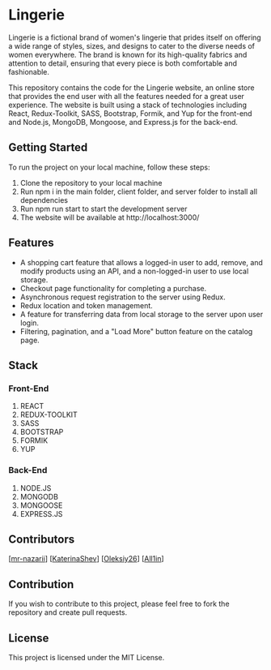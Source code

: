 # Lingerie

Lingerie is a fictional brand of women's lingerie that prides itself on offering a wide range of styles, sizes, and designs to cater to the diverse needs of women everywhere. The brand is known for its high-quality fabrics and attention to detail, ensuring that every piece is both comfortable and fashionable.

This repository contains the code for the Lingerie website, an online store that provides the end user with all the features needed for a great user experience. The website is built using a stack of technologies including React, Redux-Toolkit, SASS, Bootstrap, Formik, and Yup for the front-end and Node.js, MongoDB, Mongoose, and Express.js for the back-end.

## Getting Started

To run the project on your local machine, follow these steps:

1. Clone the repository to your local machine
2. Run npm i in the main folder, client folder, and server folder to install all dependencies
3. Run npm run start to start the development server
4. The website will be available at http://localhost:3000/

## Features

- A shopping cart feature that allows a logged-in user to add, remove, and modify products using an API, and a non-logged-in user to use local storage.
- Checkout page functionality for completing a purchase.
- Asynchronous request registration to the server using Redux.
- Redux location and token management.
- A feature for transferring data from local storage to the server upon user login.
- Filtering, pagination, and a "Load More" button feature on the catalog page.

## Stack

### Front-End

1. REACT
2. REDUX-TOOLKIT
3. SASS
4. BOOTSTRAP
5. FORMIK
6. YUP

### Back-End

1. NODE.JS
2. MONGODB
3. MONGOOSE
4. EXPRESS.JS

## Contributors

[[mr-nazarii](https://github.com/mr-nazarii)]
[[KaterinaShev](https://github.com/KaterinaShev)]
[[Oleksiy26](https://github.com/Oleksiy26)]
[[All1in](https://github.com/All1in)]

## Contribution

If you wish to contribute to this project, please feel free to fork the repository and create pull requests.

## License

This project is licensed under the MIT License.
